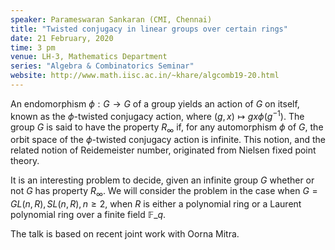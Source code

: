 ```yaml
---
speaker: Parameswaran Sankaran (CMI, Chennai)
title: "Twisted conjugacy in linear groups over certain rings"
date: 21 February, 2020
time: 3 pm
venue: LH-3, Mathematics Department
series: "Algebra & Combinatorics Seminar"
website: http://www.math.iisc.ac.in/~khare/algcomb19-20.html
---
```


An endomorphism $\phi: G\to G$ of a group yields an action of $G$ on
itself, known as the $\phi$-twisted conjugacy action, where $(g,x)\mapsto
gx\phi(g^{-1})$. The group $G$ is said to have the property $R_\infty$
if, for any automorphism $\phi$ of $G$, the orbit space of the
$\phi$-twisted conjugacy action is infinite. This notion, and the related
notion of Reidemeister number, originated from Nielsen fixed point
theory.

It is an interesting problem to decide, given an infinite group $G$
whether or not $G$ has property $R_\infty$.  We will consider the problem
in the case when $G=GL(n,R), SL(n,R), n\ge 2$, when $R$ is either a
polynomial ring or a Laurent polynomial ring over a finite field
$\mathbb{F}\_q$.

The talk is based on recent joint work with Oorna Mitra.
